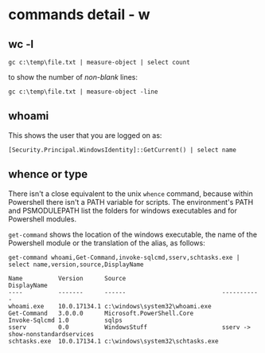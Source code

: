 # commands detail - w

## wc -l 

~~~~~~~~
gc c:\temp\file.txt | measure-object | select count
~~~~~~~~

to show the number of <i>non-blank</i> lines:

~~~~~~~~
gc c:\temp\file.txt | measure-object -line
~~~~~~~~


## whoami

This shows the user that you are logged on as:

~~~~~~~~
[Security.Principal.WindowsIdentity]::GetCurrent() | select name
~~~~~~~~



## whence or type
There isn't a close equivalent to the unix `whence` command, because within Powershell there isn't a PATH variable for scripts. The environment's PATH and PSMODULEPATH list the folders for windows executables and for Powershell modules.

`get-command` shows the location of the windows executable, the name of the Powershell module or the translation of the alias, as follows:

~~~~~~~~
get-command whoami,Get-Command,invoke-sqlcmd,sserv,schtasks.exe | select name,version,source,DisplayName

Name          Version      Source                           DisplayName                      
----          -------      ------                           -----------                      
whoami.exe    10.0.17134.1 c:\windows\system32\whoami.exe                                    
Get-Command   3.0.0.0      Microsoft.PowerShell.Core                                         
Invoke-Sqlcmd 1.0          sqlps                                                             
sserv         0.0          WindowsStuff                     sserv -> show-nonstandardservices
schtasks.exe  10.0.17134.1 c:\windows\system32\schtasks.exe                                  

~~~~~~~~


